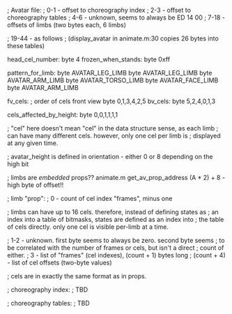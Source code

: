 ; Avatar file:
; 0-1 - offset to choreography index
; 2-3 - offset to choreography tables
; 4-6 - unknown, seems to always be ED 14 00
; 7-18 - offsets of limbs (two bytes each, 6 limbs)

; 19-44 - as follows
; (display_avatar in animate.m:30 copies 26 bytes into these tables)

head_cel_number:
	byte	4
frozen_when_stands:
	byte	0xff

pattern_for_limb:
	byte	AVATAR_LEG_LIMB
	byte	AVATAR_LEG_LIMB
	byte	AVATAR_ARM_LIMB
	byte	AVATAR_TORSO_LIMB
	byte	AVATAR_FACE_LIMB
	byte	AVATAR_ARM_LIMB

fv_cels:					; order of cels front view
	byte	0,1,3,4,2,5
bv_cels:
	byte	5,2,4,0,1,3

cels_affected_by_height:
	byte	0,0,1,1,1,1

; "cel" here doesn't mean "cel" in the data structure sense, as each limb 
; can have many different cels. however, only one cel per limb is 
; displayed at any given time.

; avatar_height is defined in orientation - either 0 or 8 depending on the high bit

; limbs are _embedded_ props?? animate.m get_av_prop_address
(A * 2) + 8 - high byte of offset!!


; limb "prop":
; 0 - count of cel index "frames", minus one 

; limbs can have up to 16 cels. therefore, instead of defining states as
; an index into a table of bitmasks, states are defined as an index into
; the table of cels directly. only one cel is visible per-limb at a time.

; 1-2 - unknown. first byte seems to always be zero. second byte seems
;   to be correlated with the number of frames or cels, but isn't a direct
;   count of either.
; 3 - list of "frames" (cel indexes), (count + 1) bytes long
; (count + 4) - list of cel offsets (two-byte values)

; cels are in exactly the same format as in props.

; choreography index:
; TBD

; choreography tables:
; TBD